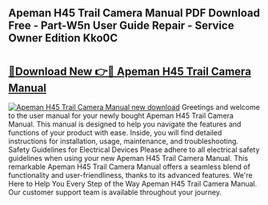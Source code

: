 ## Apeman H45 Trail Camera Manual PDF Download Free - Part-W5n User Guide Repair - Service Owner Edition Kko0C

# <h2><a href="http://bc16773.oget.top/?id=Apeman+H45+Trail+Camera+Manual">🔗Download New 👉🔴 Apeman H45 Trail Camera Manual</a></h2>

[![Apeman H45 Trail Camera Manual new download](https://i.imgur.com/5g1atiW.png)](http://bc16773.oget.top/?id=Apeman+H45+Trail+Camera+Manual)
Greetings and welcome to the user manual for your newly bought Apeman H45 Trail Camera Manual. This manual is designed to help you navigate the features and functions of your product with ease. Inside, you will find detailed instructions for installation, usage, maintenance, and troubleshooting. Safety Guidelines for Electrical Devices Please adhere to all electrical safety guidelines when using your new Apeman H45 Trail Camera Manual. This remarkable Apeman H45 Trail Camera Manual offers a seamless blend of functionality and user-friendliness, thanks to its advanced features. We're Here to Help You Every Step of the Way Apeman H45 Trail Camera Manual. Our customer support team is available throughout your journey.

